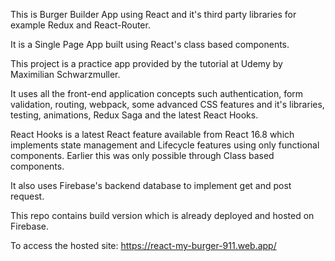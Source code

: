 This is Burger Builder App using React and it's third party libraries for example Redux and React-Router.

It is a Single Page App built using React's class based components.

This project is a practice app provided by the tutorial at Udemy by Maximilian Schwarzmuller.

It uses all the front-end application concepts such authentication, form validation, routing, webpack, some advanced CSS features and it's libraries, testing, 
animations, Redux Saga and the latest React Hooks.

React Hooks is a latest React feature available from React 16.8 which implements state management and Lifecycle features using only functional components.
Earlier this was only possible through Class based components.

It also uses Firebase's backend database to implement get and post request.

This repo contains build version which is already deployed and hosted on Firebase.

To access the hosted site: https://react-my-burger-911.web.app/
